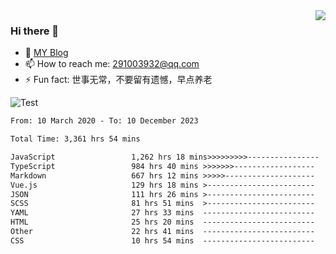 <img align='right' src='https://github-readme-stats.vercel.app/api?username=niaogege&show_icons=true&theme=radical'/>

### Hi there 👋

- 🌱 [MY Blog](https://bythewayer.com/)
- 📫 How to reach me: 291003932@qq.com
- ⚡ Fun fact:  世事无常，不要留有遗憾，早点养老

![Test](https://github-readme-stats.vercel.app/api/top-langs/?username=niaogege&layout=compact)

<!--START_SECTION:waka-->

```txt
From: 10 March 2020 - To: 10 December 2023

Total Time: 3,361 hrs 54 mins

JavaScript                 1,262 hrs 18 mins>>>>>>>>>----------------   37.55 %
TypeScript                 984 hrs 40 mins >>>>>>>------------------   29.29 %
Markdown                   667 hrs 12 mins >>>>>--------------------   19.85 %
Vue.js                     129 hrs 18 mins >------------------------   03.85 %
JSON                       111 hrs 26 mins >------------------------   03.31 %
SCSS                       81 hrs 51 mins  >------------------------   02.44 %
YAML                       27 hrs 33 mins  -------------------------   00.82 %
HTML                       25 hrs 20 mins  -------------------------   00.75 %
Other                      22 hrs 41 mins  -------------------------   00.68 %
CSS                        10 hrs 54 mins  -------------------------   00.32 %
```

<!--END_SECTION:waka-->
